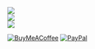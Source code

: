 
![](https://github-readme-stats.vercel.app/api?username=saur0nnn&theme=maroongold&hide_border=false&include_all_commits=true&count_private=true)<br/>
![](https://github-readme-streak-stats.herokuapp.com/?user=saur0nnn&theme=maroongold&hide_border=false)<br/>
![](https://github-readme-stats.vercel.app/api/top-langs/?username=saur0nnn&theme=maroongold&hide_border=false&include_all_commits=true&count_private=true&layout=compact)

  [![BuyMeACoffee](https://img.shields.io/badge/Buy%20Me%20a%20Coffee-ffdd00?style=for-the-badge&logo=buy-me-a-coffee&logoColor=black)](https://buymeacoffee.com/suaron) [![PayPal](https://img.shields.io/badge/PayPal-00457C?style=for-the-badge&logo=paypal&logoColor=white)](https://paypal.me/saur0nn) 
  
